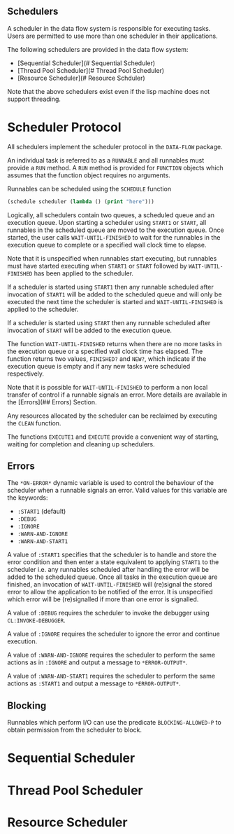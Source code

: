 Schedulers
----------

A scheduler in the data flow system is responsible for executing
tasks. Users are permitted to use more than one scheduler in their
applications.

The following schedulers are provided in the data flow system:
- [Sequential Scheduler](# Sequential Scheduler)
- [Thread Pool Scheduler](# Thread Pool Scheduler)
- [Resource Scheduler](# Resource Schduler)

Note that the above schedulers exist even if the lisp machine does not
support threading.

# Scheduler Protocol
All schedulers implement the scheduler protocol in the `DATA-FLOW`
package.

An individual task is referred to as a `RUNNABLE` and all runnables
must provide a `RUN` method. A `RUN` method is provided for `FUNCTION`
objects which assumes that the function object requires no arguments.

Runnables can be scheduled using the `SCHEDULE` function
```lisp
(schedule scheduler (lambda () (print "here")))
```

Logically, all schedulers contain two queues, a scheduled queue and an
execution queue. Upon starting a scheduler using `START1` or `START`,
all runnables in the scheduled queue are moved to the execution
queue. Once started, the user calls `WAIT-UNTIL-FINISHED` to wait for
the runnables in the execution queue to complete or a specified wall
clock time to elapse.

Note that it is unspecified when runnables start executing, but
runnables must have started executing when `START1` or `START`
followed by `WAIT-UNTIL-FINISHED` has been applied to the scheduler.

If a scheduler is started using `START1` then any runnable scheduled
after invocation of `START1` will be added to the scheduled queue and
will only be executed the next time the scheduler is started and
`WAIT-UNTIL-FINISHED` is applied to the scheduler.

If a scheduler is started using `START` then any runnable scheduled
after invocation of `START` will be added to the execution queue.

The function `WAIT-UNTIL-FINISHED` returns when there are no more
tasks in the execution queue or a specified wall clock time has
elapsed. The function returns two values, `FINISHED?` and `NEW?`,
which indicate if the execution queue is empty and if any new tasks
were scheduled respectively.

Note that it is possible for `WAIT-UNTIL-FINISHED` to perform a non
local transfer of control if a runnable signals an error. More details
are available in the [Errors](## Errors) Section.

Any resources allocated by the scheduler can be reclaimed by executing
the `CLEAN` function.

The functions `EXECUTE1` and `EXECUTE` provide a convenient way of
starting, waiting for completion and cleaning up schedulers.

## Errors

The `*ON-ERROR*` dynamic variable is used to control the behaviour of
the scheduler when a runnable signals an error. Valid values for this
variable are the keywords:
- `:START1` (default)
- `:DEBUG`
- `:IGNORE`
- `:WARN-AND-IGNORE`
- `:WARN-AND-START1`

A value of `:START1` specifies that the scheduler is to handle and
store the error condition and then enter a state equivalent to
applying `START1` to the scheduler i.e. any runnables scheduled after
handling the error will be added to the scheduled queue. Once all
tasks in the execution queue are finished, an invocation of
`WAIT-UNTIL-FINISHED` will (re)signal the stored error to allow the
application to be notified of the error. It is unspecified which error
will be (re)signalled if more than one error is signalled.

A value of `:DEBUG` requires the scheduler to invoke the debugger
using `CL:INVOKE-DEBUGGER`.

A value of `:IGNORE` requires the scheduler to ignore the error and
continue execution.

A value of `:WARN-AND-IGNORE` requires the scheduler to perform the
same actions as in `:IGNORE` and output a message to `*ERROR-OUTPUT*`.

A value of `:WARN-AND-START1` requires the scheduler to perform the
same actions as `:START1` and output a message to
`*ERROR-OUTPUT*`.

## Blocking

Runnables which perform I/O can use the predicate `BLOCKING-ALLOWED-P`
to obtain permission from the scheduler to block.

# Sequential Scheduler

# Thread Pool Scheduler

# Resource Scheduler
